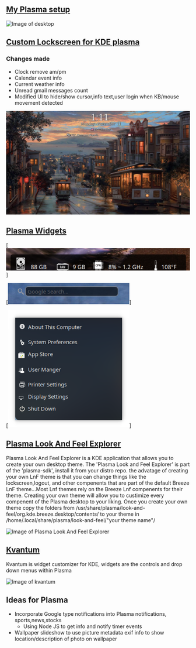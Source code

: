 ## [My Plasma setup](https://txhammer68.github.io/docs/kde/slideshow.html)
![Image of desktop](images/preview2.png)

## [Custom Lockscreen for KDE plasma](https://github.com/txhammer68/Lockscreen#custom-plasma-lockscreen)

### Changes made
* Clock remove am/pm
* Calendar event info
* Current weather info
* Unread gmail messages count
* Modified UI to hide/show cursor,info text,user login when KB/mouse movement detected

[![Plasma Lockscreen](lockscreen.png)](https://gofile.io/?c=bmYlVp "Plasma Lockscreen")

## [Plasma Widgets](https://github.com/txhammer68/qml)

[![System dashboard](images/dashboard.png)]

[![Web Search](images/search.png)]

[![System Menu](images/system-menu.png)]


## [Plasma Look And Feel Explorer](https://userbase.kde.org/Plasma/Create_a_Look_and_Feel_Package)
  Plasma Look And Feel Explorer is a KDE application that allows you to create your own desktop theme.
  The 'Plasma Look and Feel Explorer' is part of the 'plasma-sdk', install it from your distro repo.
  the advatage of creating your own LnF theme is that you can change things like the lockscreen,logout, 
  and other compenents that are part of the default Breeze LnF theme...Most Lnf themes rely on the Breeze Lnf compenents 
  for their theme. Creating your own theme will allow you to custimize every compenent of the Plasma desktop to your liking.
  Once you create your own theme copy the folders from /usr/share/plasma/look-and-feel/org.kde.breeze.desktop/contents/ 
  to your theme in /home/.local/share/plasma/look-and-feel/"your theme name"/
 
  ![Image of Plasma Look And Feel Explorer](https://i.imgur.com/yPkUl3M.png)


## [Kvantum](https://github.com/tsujan/Kvantum/tree/master/Kvantum) 
Kvantum is widget customizer for KDE, widgets are the controls and drop down menus within Plasma

![Image of kvantum](https://github.com/tsujan/Kvantum/raw/master/Kvantum/screenshots/Default.png?raw=true)



## Ideas for Plasma
* Incorporate Google type notifications into Plasma notifications, sports,news,stocks
  * Using Node JS to get info and notify timer events
* Wallpaper slideshow to use picture metadata exif info to show location/description of photo on wallpaper


